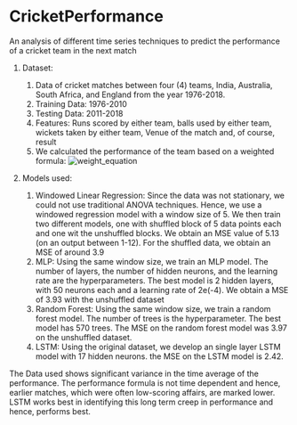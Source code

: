 # CricketPerformance
An analysis of different time series techniques to predict the performance of a cricket team in the next match

1. Dataset:
    1. Data of cricket matches between four (4) teams, India, Australia, South Africa, and England from the year 1976-2018.
    2. Training Data: 1976-2010
    3. Testing Data: 2011-2018
    4. Features: Runs scored by either team, balls used by either team, wickets taken by either team, Venue of the match and, of course, result
    5. We calculated the performance of the team based on a weighted formula:
    ![weight_equation](https://user-images.githubusercontent.com/28982129/58114886-a50a8700-7bad-11e9-9f02-cab913ea63c6.png)

2. Models used:
    1. Windowed Linear Regression: Since the data was not stationary, we could not use traditional ANOVA techniques. Hence, we use a windowed regression model with a window size of 5. We then train two different models, one with shuffled block of 5 data points each and one wit the unshuffled blocks. We obtain an MSE value of 5.13 (on an output between 1-12). For the shuffled data, we obtain an MSE of around 3.9
    2. MLP: Using the same window size, we train an MLP model. The number of layers, the number of hidden neurons, and the learning rate are the hyperparameters. The best model is 2 hidden layers, with 50 neurons each and a learning rate of 2e(-4). We obtain a MSE of 3.93 with the unshuffled dataset
    3. Random Forest: Using the same window size, we train a random forest model. The number of trees is the hyperparameter. The best model has 570 trees. The MSE on the random forest model was 3.97 on the unshuffled dataset.
    4. LSTM: Using the original dataset, we develop an single layer LSTM model with 17 hidden neurons. the MSE on the LSTM model is 2.42.
  
The Data used shows significant variance in the time average of the performance. The performance formula is not time dependent and hence, earlier matches, which were often low-scoring affairs, are marked lower. LSTM works best in identifying this long term creep in performance and hence, performs best.
